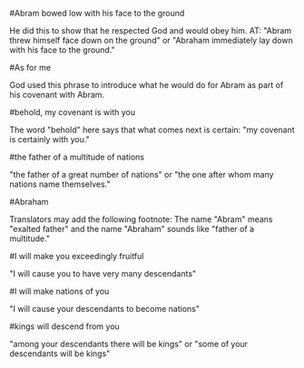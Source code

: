 #Abram bowed low with his face to the ground

He did this to show that he respected God and would obey him. AT: "Abram threw himself face down on the ground" or "Abraham immediately lay down with his face to the ground."

#As for me

God used this phrase to introduce what he would do for Abram as part of his covenant with Abram.

#behold, my covenant is with you

The word "behold" here says that what comes next is certain: "my covenant is certainly with you."

#the father of a multitude of nations

"the father of a great number of nations" or "the one after whom many nations name themselves."

#Abraham

Translators may add the following footnote: The name "Abram" means "exalted father" and the name "Abraham" sounds like "father of a multitude."

#I will make you exceedingly fruitful

"I will cause you to have very many descendants"

#I will make nations of you

"I will cause your descendants to become nations"

#kings will descend from you

"among your descendants there will be kings" or "some of your descendants will be kings"